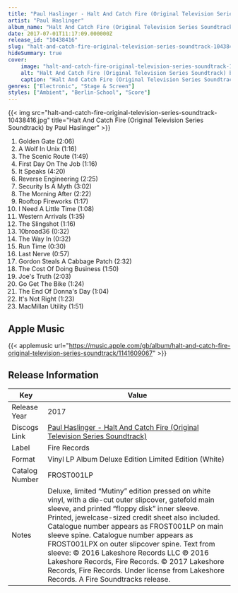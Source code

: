 ```yaml
---
title: "Paul Haslinger - Halt And Catch Fire (Original Television Series Soundtrack)"
artist: "Paul Haslinger"
album_name: "Halt And Catch Fire (Original Television Series Soundtrack)"
date: 2017-07-01T11:17:09.000000Z
release_id: "10438416"
slug: "halt-and-catch-fire-original-television-series-soundtrack-10438416"
hideSummary: true
cover:
    image: "halt-and-catch-fire-original-television-series-soundtrack-10438416.jpg"
    alt: "Halt And Catch Fire (Original Television Series Soundtrack) by Paul Haslinger"
    caption: "Halt And Catch Fire (Original Television Series Soundtrack) by Paul Haslinger"
genres: ["Electronic", "Stage & Screen"]
styles: ["Ambient", "Berlin-School", "Score"]
---
```


{{< img src="halt-and-catch-fire-original-television-series-soundtrack-10438416.jpg" title="Halt And Catch Fire (Original Television Series Soundtrack) by Paul Haslinger" >}}

<!-- section break -->

1. Golden Gate (2:06)
2. A Wolf In Unix (1:16)
3. The Scenic Route (1:49)
4. First Day On The Job (1:16)
5. It Speaks (4:20)
6. Reverse Engineering (2:25)
7. Security Is A Myth (3:02)
8. The Morning After (2:22)
9. Rooftop Fireworks (1:17)
10. I Need A Little Time (1:08)
11. Western Arrivals (1:35)
12. The Slingshot (1:16)
13. 10broad36 (0:32)
14. The Way In (0:32)
15. Run Time (0:30)
16. Last Nerve (0:57)
17. Gordon Steals A Cabbage Patch (2:32)
18. The Cost Of Doing Business (1:50)
19. Joe's Truth (2:03)
20. Go Get The Bike (1:24)
21. The End Of Donna's Day (1:04)
22. It's Not Right (1:23)
23. MacMillan Utility (1:51)

<!-- section break -->




## Apple Music
{{< applemusic url="https://music.apple.com/gb/album/halt-and-catch-fire-original-television-series-soundtrack/1141609067" >}}






## Release Information
|  Key           | Value                                                |
| ---------------| ---------------------------------------------------- |
| Release Year   | 2017                                   |
| Discogs Link   | [Paul Haslinger - Halt And Catch Fire (Original Television Series Soundtrack)](https://www.discogs.com/release/10438416-Paul-Haslinger-Halt-And-Catch-Fire-Original-Television-Series-Soundtrack) |
| Label          | Fire Records |
| Format         | Vinyl LP Album Deluxe Edition Limited Edition (White) |
| Catalog Number | FROST001LP |
| Notes | Deluxe, limited “Mutiny” edition pressed on white vinyl, with a die-cut outer slipcover, gatefold main sleeve, and printed “floppy disk” inner sleeve. Printed, jewelcase-sized credit sheet also included.  Catalogue number appears as FROST001LP on main sleeve spine. Catalogue number appears as FROST001LPX on outer slipcover spine.  Text from sleeve:  © 2016 Lakeshore Records LLC ℗ 2016 Lakeshore Records, Fire Records. © 2017 Lakeshore Records, Fire Records. Under license from Lakeshore Records. A Fire Soundtracks release. |